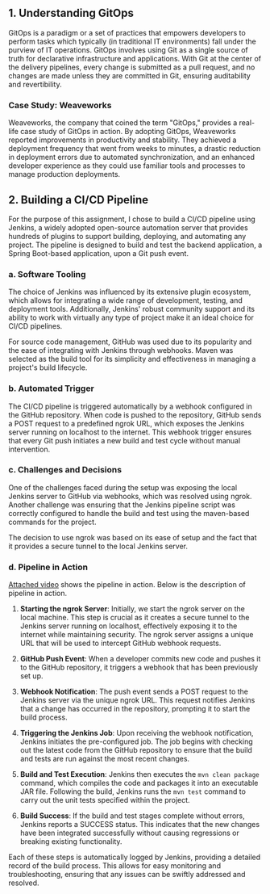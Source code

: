
## 1. Understanding GitOps

GitOps is a paradigm or a set of practices that empowers developers to perform tasks which typically (in traditional IT environments) fall under the purview of IT operations. GitOps involves using Git as a single source of truth for declarative infrastructure and applications. With Git at the center of the delivery pipelines, every change is submitted as a pull request, and no changes are made unless they are committed in Git, ensuring auditability and revertibility.

### Case Study: Weaveworks

Weaveworks, the company that coined the term "GitOps," provides a real-life case study of GitOps in action. By adopting GitOps, Weaveworks reported improvements in productivity and stability. They achieved a deployment frequency that went from weeks to minutes, a drastic reduction in deployment errors due to automated synchronization, and an enhanced developer experience as they could use familiar tools and processes to manage production deployments.

## 2. Building a CI/CD Pipeline

For the purpose of this assignment, I chose to build a CI/CD pipeline using Jenkins, a widely adopted open-source automation server that provides hundreds of plugins to support building, deploying, and automating any project. The pipeline is designed to build and test the backend application, a Spring Boot-based application, upon a Git push event.

### a. Software Tooling

The choice of Jenkins was influenced by its extensive plugin ecosystem, which allows for integrating a wide range of development, testing, and deployment tools. Additionally, Jenkins' robust community support and its ability to work with virtually any type of project make it an ideal choice for CI/CD pipelines.

For source code management, GitHub was used due to its popularity and the ease of integrating with Jenkins through webhooks. Maven was selected as the build tool for its simplicity and effectiveness in managing a project's build lifecycle.

### b. Automated Trigger

The CI/CD pipeline is triggered automatically by a webhook configured in the GitHub repository. When code is pushed to the repository, GitHub sends a POST request to a predefined ngrok URL, which exposes the Jenkins server running on localhost to the internet. This webhook trigger ensures that every Git push initiates a new build and test cycle without manual intervention.

### c. Challenges and Decisions

One of the challenges faced during the setup was exposing the local Jenkins server to GitHub via webhooks, which was resolved using ngrok. Another challenge was ensuring that the Jenkins pipeline script was correctly configured to handle the build and test using the maven-based commands for the project.

The decision to use ngrok was based on its ease of setup and the fact that it provides a secure tunnel to the local Jenkins server.

### d. Pipeline in Action

[Attached video](https://github.com/Faizahamed-S/Enterprise-Programming/raw/main/Assignment5/video1072650939.mp4) shows the pipeline in action. Below is the description of pipeline in action.

1. **Starting the ngrok Server**: Initially, we start the ngrok server on the local machine. This step is crucial as it creates a secure tunnel to the Jenkins server running on localhost, effectively exposing it to the internet while maintaining security. The ngrok server assigns a unique URL that will be used to intercept GitHub webhook requests.

2. **GitHub Push Event**: When a developer commits new code and pushes it to the GitHub repository, it triggers a webhook that has been previously set up.

3. **Webhook Notification**: The push event sends a POST request to the Jenkins server via the unique ngrok URL. This request notifies Jenkins that a change has occurred in the repository, prompting it to start the build process.

4. **Triggering the Jenkins Job**: Upon receiving the webhook notification, Jenkins initiates the pre-configured job. The job begins with checking out the latest code from the GitHub repository to ensure that the build and tests are run against the most recent changes.

5. **Build and Test Execution**: Jenkins then executes the `mvn clean package` command, which compiles the code and packages it into an executable JAR file. Following the build, Jenkins runs the `mvn test` command to carry out the unit tests specified within the project.

6. **Build Success**: If the build and test stages complete without errors, Jenkins reports a SUCCESS status. This indicates that the new changes have been integrated successfully without causing regressions or breaking existing functionality.

Each of these steps is automatically logged by Jenkins, providing a detailed record of the build process. This allows for easy monitoring and troubleshooting, ensuring that any issues can be swiftly addressed and resolved.

